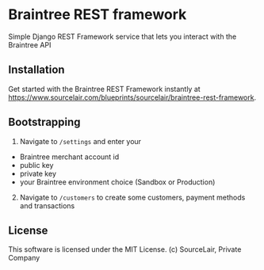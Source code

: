 # Braintree REST framework

Simple Django REST Framework service that lets you interact with the Braintree API

## Installation
Get started with the Braintree REST Framework instantly at https://www.sourcelair.com/blueprints/sourcelair/braintree-rest-framework.

## Bootstrapping
1. Navigate to `/settings` and enter your
  - Braintree merchant account id
  - public key
  - private key
  - your Braintree environment choice (Sandbox or Production)
2. Navigate to `/customers` to create some customers, payment methods and transactions

## License
This software is licensed under the MIT License. (c) SourceLair, Private Company
